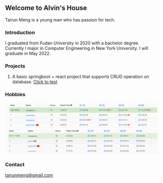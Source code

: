 ## Welcome to Alvin's House

Tairun Meng is a young man who has passion for tech.

### Introduction

I graduated from Fudan University in 2020 with a bachelor degree. Currently I major in Computer Engineering in New York University. I will graduate in May 2022.



### Projects

1. A basic springboot + react project that supports CRUD operation on database.
<a href="http://3.128.153.85:3000/">Click to test</a>


### Hobbies
<img src="/images/contest1.jpg"/>
<img src="/images/contest3.jpg"/>




### Contact

tairunmeng@gmail.com
